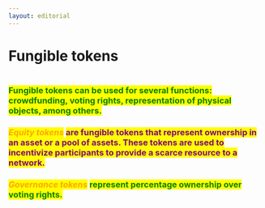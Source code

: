 ```yaml
---
layout: editorial
---
```


# Fungible tokens

<figure><img src="../../../../../../.gitbook/assets/pexels-btgl-♡-9570528.jpg" alt=""><figcaption></figcaption></figure>

### <mark style="color:green;">Fungible tokens can be used for several functions: crowdfunding, voting rights, representation of physical objects, among others.</mark>

### _<mark style="color:orange;">Equity tokens</mark>_ <mark style="color:purple;">are fungible tokens that represent ownership in an asset or a pool of assets. These tokens are used to incentivize participants to provide a scarce resource to a network.</mark>&#x20;

### _<mark style="color:orange;">Governance tokens</mark>_ <mark style="color:green;">represent percentage ownership over voting rights.</mark>

